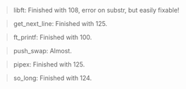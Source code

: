 > libft: Finished with 108, error on substr, but easily fixable!

> get_next_line: Finished with 125.

> ft_printf: Finished with 100.

> push_swap: Almost.

> pipex: Finished with 125.

> so_long: Finished with 124.
